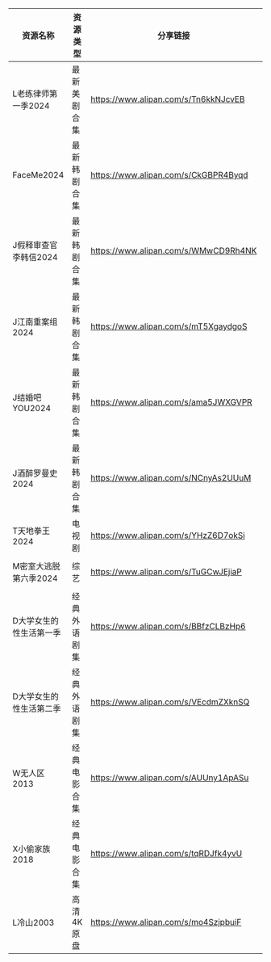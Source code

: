 | 资源名称          | 资源类型   | 分享链接                                 | 发布时间                |
| ------------- | ------ | ------------------------------------ | ------------------- |
| L老练律师第一季2024  | 最新美剧合集 | https://www.alipan.com/s/Tn6kkNJcvEB | 2024-11-19 08:46:12 |
| FaceMe2024    | 最新韩剧合集 | https://www.alipan.com/s/CkGBPR4Byqd | 2024-11-19 08:50:13 |
| J假释审查官李韩信2024 | 最新韩剧合集 | https://www.alipan.com/s/WMwCD9Rh4NK | 2024-11-19 08:52:12 |
| J江南重案组2024    | 最新韩剧合集 | https://www.alipan.com/s/mT5XgaydgoS | 2024-11-19 08:50:11 |
| J结婚吧YOU2024   | 最新韩剧合集 | https://www.alipan.com/s/ama5JWXGVPR | 2024-11-19 08:52:14 |
| J酒醉罗曼史2024    | 最新韩剧合集 | https://www.alipan.com/s/NCnyAs2UUuM | 2024-11-19 08:54:11 |
| T天地拳王2024     | 电视剧    | https://www.alipan.com/s/YHzZ6D7okSi | 2024-11-19 08:44:09 |
| M密室大逃脱第六季2024 | 综艺     | https://www.alipan.com/s/TuGCwJEjiaP | 2024-11-19 08:56:11 |
| D大学女生的性生活第一季  | 经典外语剧集 | https://www.alipan.com/s/BBfzCLBzHp6 | 2024-11-19 08:48:14 |
| D大学女生的性生活第二季  | 经典外语剧集 | https://www.alipan.com/s/VEcdmZXknSQ | 2024-11-19 08:48:12 |
| W无人区2013      | 经典电影合集 | https://www.alipan.com/s/AUUny1ApASu | 2024-11-19 09:12:11 |
| X小偷家族2018     | 经典电影合集 | https://www.alipan.com/s/tqRDJfk4yvU | 2024-11-19 09:14:10 |
| L冷山2003       | 高清4K原盘 | https://www.alipan.com/s/mo4SzjpbuiF | 2024-11-19 09:14:07 |
